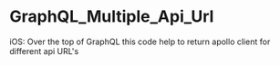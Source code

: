 # GraphQL_Multiple_Api_Url
iOS: Over the top of GraphQL this code help to return apollo client for different api URL's
